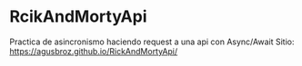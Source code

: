 # RcikAndMortyApi
Practica de asincronismo haciendo request a una api con Async/Await
Sitio: https://agusbroz.github.io/RickAndMortyApi/

